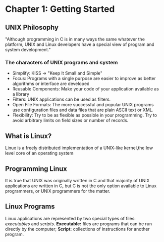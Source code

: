 # Chapter 1: Getting Started
## UNIX Philosophy 
"Although programming in C is in many ways the same whatever the platform, UNIX and Linux developers have a special view of program and system development."

### The characters of UNIX programs and system
- Simplify: KISS -> "Keep It Small and Simple"
- Focus: Programs with a single purpose are easier to improve as better algorithms or interface are developed 
- Reusable Components: Make your code of your application available as a library
- Filters: UNIX applications can be used as filters.
- Open File Formats: The more successful and popular UNIX programs use configuration files and data files that are plain ASCII text or XML.
- Flexibility: Try to be as flexible as possible in your programming. Try to avoid arbitrary limits on field sizes or number of records.
## What is Linux?
Linux is a freely distributed implementation of a UNIX-like kernel,the low level core of an operating system

## Programming Linux 
It is true that UNIX was originally written in C and that majority of UNIX applications are written in C, but C is not the only option available to Linux programmers, or UNIX programmers for the matter.

## Linux Programs
Linux applications are represented by two special types of files: *executables* and *scripts*.
**Executable:** files are programs that can be run directly by the computer;
**Script:** collections of instructions for another program.
